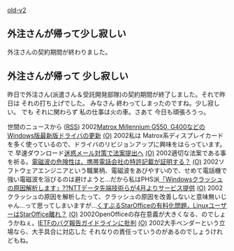 [old-v2](ig020301-orig.html)

## 外注さんが帰って少し寂しい

外注さんの契約期間が終わりました。






## 外注さんが帰って 少し寂しい


昨日で外注さん(派遣さん＆受託開発部隊)の契約期間が終了しました。それで昨日は
それの打ち上げでした。
みなさん 終わってしまったのですね。少し寂しい。
でも それに関わらず 私の仕事は火の車。さあて 今日も頑張ろうっ。



世間のニュースから ([RSS](ig020301-news.xml)) 2002[Matrox Millennium G550, G400などのWindows版最新版ドライバの更新](http://www.matrox.com/mga/support/drivers/latest/home.cfm) [(O)](http://www.matrox.com/mga/support/drivers/latest/home.cfm) 2002私は Matrox系ディスプレイカードを多く使っているので、ドライバのリビジョンアップに興味をはらっています。で 早速ダウンロード[迷惑メール対策で法案提出へ](http://www.nhk.or.jp/news/2002/03/01/grri84000000akfw.html) [(O)](http://www.nhk.or.jp/news/2002/03/01/grri84000000akfw.html) 2002適切な法案である事を祈る。[電磁波の危険性は、携帯電話会社の特許記載が証明する？](http://www.hotwired.co.jp/news/news/business/story/20020226103.html) [(O)](http://www.hotwired.co.jp/news/news/business/story/20020226103.html) 2002ソフトウェアエンジニアという職業柄、電磁波をあびやすいので、せめて電話機で強い電磁波を浴びるのは避けようと…だから私はPHS派[「Windowsクラッシュの原因解析します」??NTTデータ先端技術らが4月よりサービス提供](http://www.zdnet.co.jp/enterprise/0202/26/02022621.html) [(O)](http://www.zdnet.co.jp/enterprise/0202/26/02022621.html) 2002クラッシュの原因を解析したって、クラッシュの原因を改善しないと意味無いじゃん…って思ってしまいますが…[くすぶるStarOfficeの有料化問題，LinuxユーザーはStarOffice離れ？](http://www.zdnet.co.jp/enterprise/0202/27/02022713.html) [(O)](http://www.zdnet.co.jp/enterprise/0202/27/02022713.html) 2002OpenOfficeの存在意義が大きくなる、のでしょうかねぇ。[IETFのバグ報告ガイドラインに批判](http://www.zdnet.co.jp/news/0202/28/b_0227_12.html) [(O)](http://www.zdnet.co.jp/news/0202/28/b_0227_12.html) 2002大手ベンダーという立場なら、大手具合に対応した それなりの責任っていうのがあるのでしょうけれどもね。